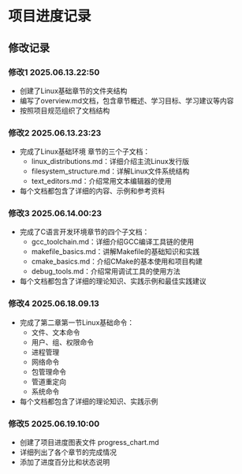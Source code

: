 # 项目进度记录

## 修改记录

### 修改1 2025.06.13.22:50
- 创建了Linux基础章节的文件夹结构
- 编写了overview.md文档，包含章节概述、学习目标、学习建议等内容
- 按照项目规范组织了文档结构

### 修改2 2025.06.13.23:23
- 完成了Linux基础环境 章节的三个子文档：
  - linux_distributions.md：详细介绍主流Linux发行版
  - filesystem_structure.md：详解Linux文件系统结构
  - text_editors.md：介绍常用文本编辑器的使用
- 每个文档都包含了详细的内容、示例和参考资料

### 修改3 2025.06.14.00:23
- 完成了C语言开发环境章节的四个子文档：
  - gcc_toolchain.md：详细介绍GCC编译工具链的使用
  - makefile_basics.md：讲解Makefile的基础知识和实践
  - cmake_basics.md：介绍CMake的基本使用和项目构建
  - debug_tools.md：介绍常用调试工具的使用方法
- 每个文档都包含了详细的理论知识、实践示例和最佳实践建议

### 修改4 2025.06.18.09.13
- 完成了第二章第一节Linux基础命令：
  - 文件、文本命令
  - 用户、组、权限命令
  - 进程管理
  - 网络命令
  - 包管理命令
  - 管道重定向
  - 系统命令
- 每个文档都包含了详细的理论知识、实践示例

### 修改5 2025.06.19.10:00
- 创建了项目进度图表文件 progress_chart.md
- 详细列出了各个章节的完成情况
- 添加了进度百分比和状态说明



